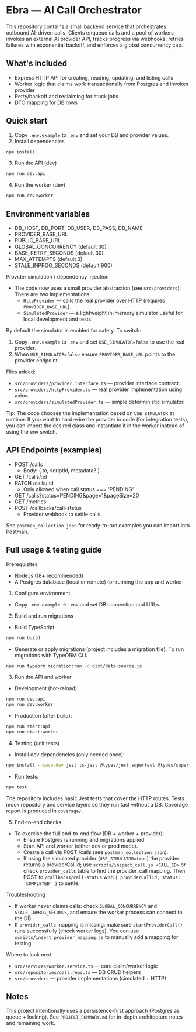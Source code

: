 # Ebra — AI Call Orchestrator

This repository contains a small backend service that orchestrates outbound AI-driven calls.
Clients enqueue calls and a pool of workers invokes an external AI provider API, tracks progress
via webhooks, retries failures with exponential backoff, and enforces a global concurrency cap.

## What's included
- Express HTTP API for creating, reading, updating, and listing calls
- Worker logic that claims work transactionally from Postgres and invokes provider
- Retry/backoff and reclaiming for stuck jobs
- DTO mapping for DB rows

## Quick start
1. Copy `.env.example` to `.env` and set your DB and provider values.
2. Install dependencies

```bash
npm install
```

3. Run the API (dev)

```bash
npm run dev:api
```

4. Run the worker (dev)

```bash
npm run dev:worker
```

## Environment variables
- DB_HOST, DB_PORT, DB_USER, DB_PASS, DB_NAME
- PROVIDER_BASE_URL
- PUBLIC_BASE_URL
- GLOBAL_CONCURRENCY (default 30)
- BASE_RETRY_SECONDS (default 30)
- MAX_ATTEMPTS (default 3)
- STALE_INPROG_SECONDS (default 900)

Provider simulation / dependency injection
- The code now uses a small provider abstraction (see `src/providers`). There are two implementations:
  - `HttpProvider` — calls the real provider over HTTP (requires `PROVIDER_BASE_URL`).
  - `SimulatedProvider` — a lightweight in-memory simulator useful for local development and tests.

By default the simulator is enabled for safety. To switch:
1. Copy `.env.example` to `.env` and set `USE_SIMULATOR=false` to use the real provider.
2. When `USE_SIMULATOR=false` ensure `PROVIDER_BASE_URL` points to the provider endpoint.

Files added:
- `src/providers/provider.interface.ts` — provider interface contract.
- `src/providers/httpProvider.ts` — real provider implementation using axios.
- `src/providers/simulatedProvider.ts` — simple deterministic simulator.

Tip: The code chooses the implementation based on `USE_SIMULATOR` at runtime. If you want to
hard-wire the provider in code (for integration tests), you can import the desired class and
instantiate it in the worker instead of using the env switch.

## API Endpoints (examples)
- POST /calls
  - Body: { to, scriptId, metadata? }
- GET /calls/:id
- PATCH /calls/:id
  - Only allowed when call.status === 'PENDING'
- GET /calls?status=PENDING&page=1&pageSize=20
- GET /metrics
- POST /callbacks/call-status
  - Provider webhook to settle calls

See `postman_collection.json` for ready-to-run examples you can import into Postman.

## Full usage & testing guide

Prerequisites
- Node.js (18+ recommended)
- A Postgres database (local or remote) for running the app and worker

1) Configure environment
- Copy `.env.example` -> `.env` and set DB connection and URLs.

2) Build and run migrations
- Build TypeScript:

```bash
npm run build
```

- Generate or apply migrations (project includes a migration file). To run migrations with TypeORM CLI:

```bash
npm run typeorm migration:run -d dist/data-source.js
```

3) Run the API and worker
- Development (hot-reload):

```bash
npm run dev:api
npm run dev:worker
```

- Production (after build):

```bash
npm run start:api
npm run start:worker
```

4) Testing (unit tests)
- Install dev dependencies (only needed once):

```bash
npm install --save-dev jest ts-jest @types/jest supertest @types/supertest
```

- Run tests:

```bash
npm test
```

The repository includes basic Jest tests that cover the HTTP routes. Tests mock repository and service layers so they run fast without a DB. Coverage report is produced in `coverage/`.

5) End-to-end checks
- To exercise the full end-to-end flow (DB + worker + provider):
  - Ensure Postgres is running and migrations applied.
  - Start API and worker (either dev or prod mode).
  - Create a call via POST /calls (see `postman_collection.json`).
  - If using the simulated provider (`USE_SIMULATOR=true`) the provider returns a providerCallId; use `scripts/inspect_call.js <CALL_ID>` or check `provider_calls` table to find the provider_call mapping. Then POST to `/callbacks/call-status` with `{ providerCallId, status: 'COMPLETED' }` to settle.

Troubleshooting
- If worker never claims calls: check `GLOBAL_CONCURRENCY` and `STALE_INPROG_SECONDS`, and ensure the worker process can connect to the DB.
- If `provider_calls` mapping is missing: make sure `startProviderCall()` runs successfully (check worker logs). You can use `scripts/insert_provider_mapping.js` to manually add a mapping for testing.

Where to look next
- `src/services/worker.service.ts` — core claim/worker logic
- `src/repositories/call.repo.ts` — DB CRUD helpers
- `src/providers` — provider implementations (simulated + HTTP)


## Notes
This project intentionally uses a persistence-first approach (Postgres as queue + locking).
See `PROJECT_SUMMARY.md` for in-depth architecture notes and remaining work.
